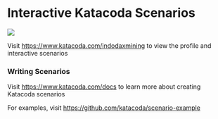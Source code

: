 # Interactive Katacoda Scenarios

[![](http://shields.katacoda.com/katacoda/indodaxmining/count.svg)](https://www.katacoda.com/indodaxmining "Get your profile on Katacoda.com")

Visit https://www.katacoda.com/indodaxmining to view the profile and interactive scenarios

### Writing Scenarios
Visit https://www.katacoda.com/docs to learn more about creating Katacoda scenarios

For examples, visit https://github.com/katacoda/scenario-example
